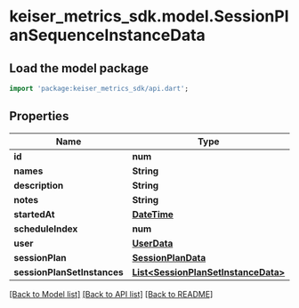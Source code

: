 # keiser_metrics_sdk.model.SessionPlanSequenceInstanceData

## Load the model package
```dart
import 'package:keiser_metrics_sdk/api.dart';
```

## Properties
Name | Type | Description | Notes
------------ | ------------- | ------------- | -------------
**id** | **num** |  | 
**names** | **String** |  | 
**description** | **String** |  | 
**notes** | **String** |  | 
**startedAt** | [**DateTime**](DateTime.md) |  | 
**scheduleIndex** | **num** |  | 
**user** | [**UserData**](UserData.md) |  | [optional] 
**sessionPlan** | [**SessionPlanData**](SessionPlanData.md) |  | [optional] 
**sessionPlanSetInstances** | [**List&lt;SessionPlanSetInstanceData&gt;**](SessionPlanSetInstanceData.md) |  | [optional] 

[[Back to Model list]](../README.md#documentation-for-models) [[Back to API list]](../README.md#documentation-for-api-endpoints) [[Back to README]](../README.md)


